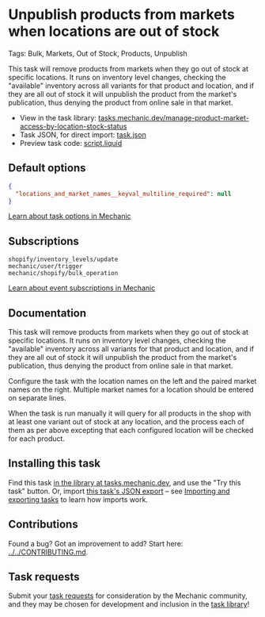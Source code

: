 # Unpublish products from markets when locations are out of stock

Tags: Bulk, Markets, Out of Stock, Products, Unpublish

This task will remove products from markets when they go out of stock at specific locations. It runs on inventory level changes, checking the "available" inventory across all variants for that product and location, and if they are all out of stock it will unpublish the product from the market's publication, thus denying the product from online sale in that market. 

* View in the task library: [tasks.mechanic.dev/manage-product-market-access-by-location-stock-status](https://tasks.mechanic.dev/manage-product-market-access-by-location-stock-status)
* Task JSON, for direct import: [task.json](../../tasks/manage-product-market-access-by-location-stock-status.json)
* Preview task code: [script.liquid](./script.liquid)

## Default options

```json
{
  "locations_and_market_names__keyval_multiline_required": null
}
```

[Learn about task options in Mechanic](https://learn.mechanic.dev/core/tasks/options)

## Subscriptions

```liquid
shopify/inventory_levels/update
mechanic/user/trigger
mechanic/shopify/bulk_operation
```

[Learn about event subscriptions in Mechanic](https://learn.mechanic.dev/core/tasks/subscriptions)

## Documentation

This task will remove products from markets when they go out of stock at specific locations. It runs on inventory level changes, checking the "available" inventory across all variants for that product and location, and if they are all out of stock it will unpublish the product from the market's publication, thus denying the product from online sale in that market. 

Configure the task with the location names on the left and the paired market names on the right. Multiple market names for a location should be entered on separate lines.

When the task is run manually it will query for all products in the shop with at least one variant out of stock at any location, and the process each of them as per above excepting that each configured location will be checked for each product.

## Installing this task

Find this task [in the library at tasks.mechanic.dev](https://tasks.mechanic.dev/manage-product-market-access-by-location-stock-status), and use the "Try this task" button. Or, import [this task's JSON export](../../tasks/manage-product-market-access-by-location-stock-status.json) – see [Importing and exporting tasks](https://learn.mechanic.dev/core/tasks/import-and-export) to learn how imports work.

## Contributions

Found a bug? Got an improvement to add? Start here: [../../CONTRIBUTING.md](../../CONTRIBUTING.md).

## Task requests

Submit your [task requests](https://mechanic.canny.io/task-requests) for consideration by the Mechanic community, and they may be chosen for development and inclusion in the [task library](https://tasks.mechanic.dev/)!
